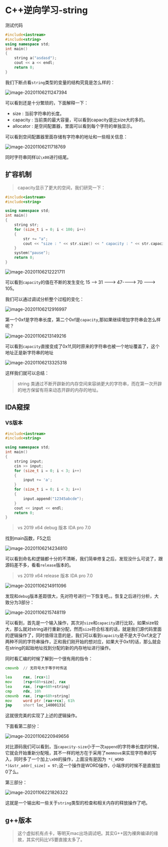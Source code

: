 # C++逆向学习-string

测试代码

~~~c++
#include<iostream>
#include<string>
using namespace std;
int main()
{
	string a("asdasd");
	cout << a << endl;
	return 0;
}
~~~

我们下断点看`string`类型的变量的结构究竟是怎么样的：

![image-20201106211247394](C++逆向学习-string.assets/image-20201106211247394.png)

可以看到还是十分繁琐的，下面解释一下：

* size : 当前字符串的长度。
* capacity : 当前类的最大容量，可以看到capacity是比size大的多的。
* allocator : 是空间配置器，里面可以看到每个字符的单独显示。

可以看到空间配置器里面存储有字符串的地址和一些相关信息：

![image-20201106211718769](C++逆向学习-string.assets/image-20201106211718769.png)

同时字符串同样以`\x00`进行结尾。

## 扩容机制

> capacity显示了更大的空间，我们研究一下：

~~~c++
#include<iostream>
#include<string>

using namespace std;
int main()
{
	string str;
	for (size_t i = 0; i < 100; i++)
	{
		str += "a";
		cout << "size : " << str.size() << " capacity : " << str.capacity() << endl;
	}
	system("pause");
	return 0;
}
~~~



![image-20201106212221711](C++逆向学习-string.assets/image-20201106212221711.png)

可以看到`capacity`的值在不断的发生变化 15 --> 31 ---> 47----> 70 ---> 105。

我们可以通过调试分析整个过程的变化：

![image-20201106212916997](C++逆向学习-string.assets/image-20201106212916997.png)

第一个0xf是字符串长度，第二个0xf是`capacity`,那如果继续增加字符串会怎么样呢？

![image-20201106213149216](C++逆向学习-string.assets/image-20201106213149216.png)

可以看到`capacity`直接变成了0x1f,同时原来的字符串也被一个地址覆盖了，这个地址正是新字符串的地址

![image-20201106213325318](C++逆向学习-string.assets/image-20201106213325318.png)

这样我们就可以总结：

> string 类通过不断开辟新的内存空间来容纳更大的字符串，而在第一次开辟的地方保留有将来动态开辟的内存的地址。

## IDA窥探

### VS版本

~~~c++
#include<iostream>
#include<string>

using namespace std;
int main()
{
	string input;
	cin >> input;
	for (size_t i = 0; i < 3; i++)
	{
		input += 'a';
	}
	for (size_t i = 0; i < 3; i++)
	{
		input.append("12345abcde");
	}
	cout << input << endl;
	return 0;
}
~~~

> vs 2019 x64 debug 版本  IDA pro 7.0

找到main函数，F5之后

![image-20201106214234810](C++逆向学习-string.assets/image-20201106214234810.png)

可以看到命名和逻辑都十分的不清晰，我们简单修复之后，发现没什么可说了，跟源码差不多，看看`release`版本的。

> vs 2019 x64 release 版本  IDA pro 7.0

![image-20201106214911096](C++逆向学习-string.assets/image-20201106214911096.png)

发现和`debug`版本差距很大，先对符号进行一下恢复吧。。恢复之后进行分析，大致分为3部分：

![image-20201106215748119](C++逆向学习-string.assets/image-20201106215748119.png)

可以看到，首先是一个输入操作，其次对`size`和`capacity`进行比较，如果size较大，那么就对string进行重新分配，然而`size`符合标准的话，就是我们源代码里面的逻辑操作了，同时值得注意的是，我们可以看到`capacity`是不是大于0xf决定了两种不同的字符串操作，正和我们刚开始的想对应，如果大于0xf的话，那么就会在string的起始地址找到分配的新的内存地址进行操作。

同时看汇编的时候了解到一个很有用的指令：

~~~asm
cmovnb  // 无符号大于等于时传送
~~~

~~~asm
lea     rax, [rcx+1]
mov     [rsp+68h+size], rax
lea     rax, [rsp+68h+string]
cmp     rdx, 10h
cmovnb  rax, [rsp+68h+string]
mov     word ptr [rax+rcx], 61h
jmp     short loc_14000131C
~~~

这就很完美的实现了上述的逻辑操作。

下面看第二部分：

![image-20201106220949656](C++逆向学习-string.assets/image-20201106220949656.png)

对比源码我们可以看到，当`capacity-size`小于一次`append`的字符串长度的时候，它就会开始重新分配哦，其不一样的地方在于采用了`memmove`来实现字符串的写入，同时多了一个加上`\x00`的操作，上面没有是因为` *(_WORD *)&str_addr[_size] = 97;`这一个操作是WORD操作，小端序的时候不是直接加0了么。

第三部分：

![image-20201106221826322](C++逆向学习-string.assets/image-20201106221826322.png)

这就是一个输出和一些关于`string`类型的检查和相关内存的释放操作了吧。

## g++版本

> 这个虚拟机有点卡，等明天mac出场调试吧。其实G++因为裸奔编译的缘故，其实代码比VS要直接太多了。